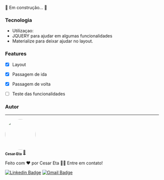 🚧  Em construção... 🚧

### Tecnologia

- Utilizaçao:
- JQUERY para ajudar em algumas funcionalidades
- Materialize para deixar ajudar no layout.


### Features

- [x] Layout
- [x] Passagem de ida
- [x] Passagem de volta
- [ ] Teste das funcionalidades


### Autor
---

<a href="https://github.com/CesarEtam">
 <img style="border-radius: 50%;" src="https://avatars.githubusercontent.com/u/36644500?v=4" width="100px;" alt=""/>
 <br />
 <sub><b>Cesar Eta</b></sub></a> <a href="https://cesaretam.github.io/" title="Dev">🚀</a>


Feito com ❤️ por Cesar Eta 👋🏽 Entre em contato!

[![Linkedin Badge](https://img.shields.io/badge/-Cesar-blue?style=flat-square&logo=Linkedin&logoColor=white&link=https://www.linkedin.com/in/cesar.etam/)](https://www.linkedin.com/in/cesaretam/) 
[![Gmail Badge](https://img.shields.io/badge/-cesar.etam@gmail.com-c14438?style=flat-square&logo=Gmail&logoColor=white&link=mailto:cesar.etam@gmail.com)](mailto:cesar.etam@gmail.com)